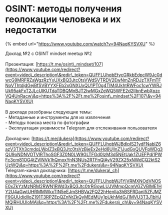 # OSINT: методы получения геолокации человека и их недостатки

{% embed url="https://www.youtube.com/watch?v=94NaqKYSVXU" %}

Доклад №2 с OSINT mindset meetup №2 \
\
Презентация: [https://t.me/osint\_mindset/107](https://www.youtube.com/redirect?event=video\_description\&redir\_token=QUFFLUhqbEtycGRkbEdpcW9Jc0dwcG9MRFRZaWgzRzYxUXxBQ3Jtc0tsVWdSVTRDV2EwNmZnRDJzTXFmTFNoVThtdjdGejBfSVBYYXFEb2xGNXUxQU1PT0g4TlM4UkhtRWFoc1cwYWRJUk95akFxT2JLcUlKUTdaTDBQMnBJT2IwMGxZeWQ5WFE2d2lIbnEwbXpzcVQ4UnRacw\&q=https%3A%2F%2Ft.me%2Fosint\_mindset%2F107\&v=94NaqKYSVXU) \
\
В докладе разобраны следующие темы: \
\- Метаданные и инструменты для их извлечения \
\- Методы поиска места по фотографии \
\- Эксплуатация уязвимости Telegram для отслеживания пользователя\
\
Докладчик: [https://t.me/dukera](https://www.youtube.com/redirect?event=video\_description\&redir\_token=QUFFLUhqbWJBdlpIS21ydFNablZ6azV3TXh3cmdqLWpIZ3xBQ3Jtc0tsVzBjeEx2eHd6UllnZ1JudGxQUVFpWDg3QU9oNDNVOTVlRThoSGF3Z0N0LW9GLTFGd0IzM3d5NEtUak1ZUEFPdi1PWFc3cm81OG4tZVlNVk1hQmoxYnN3NUs2RTFnQlAyV29ZX25xNWdCQ2ktS2UzWQ\&q=https%3A%2F%2Ft.me%2Fdukera\&v=94NaqKYSVXU) \
Telegram-канал докладчика: [https://t.me/dukera\_ch](https://www.youtube.com/redirect?event=video\_description\&redir\_token=QUFFLUhqbWJ1YjVRMXNOdVNOSE0xZkYzMzNRM2RWN1RWd3xBQ3Jtc0trRGowLUJVMmpQcmVGZVBlME1HY2U4aGwtUHRMMWkxTlN5eEJmSHBVa2FQZ2hHenlIa3hBSFRDanI5ZFJMZF9GUUdidlloZ191T3RPZEpQZnNrZkQyMEdMUy1pUkhMdGJ1MVU3T3J1bHJMQlRHUUloMA\&q=https%3A%2F%2Ft.me%2Fdukera\_ch\&v=94NaqKYSVXU)
